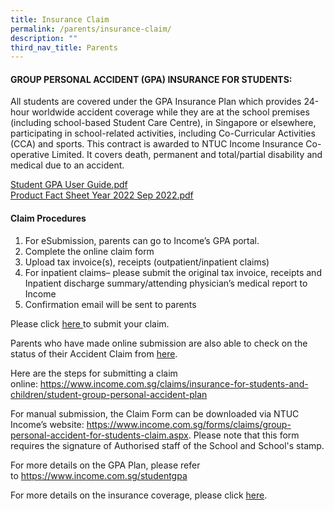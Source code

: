 ```yaml
---
title: Insurance Claim
permalink: /parents/insurance-claim/
description: ""
third_nav_title: Parents
---
```



<h4><strong>GROUP PERSONAL ACCIDENT (GPA) INSURANCE FOR STUDENTS:</strong></h4>
<p>All students are covered under the GPA Insurance Plan which provides 24-hour worldwide accident coverage while they are at the school premises (including school-based Student Care Centre), in Singapore or elsewhere, participating in school-related activities, including Co-Curricular Activities (CCA) and sports. This contract is awarded to NTUC Income Insurance Co-operative Limited. It covers death, permanent and total/partial disability and medical due to an accident.</p>
<p><a href="/files/Student%20GPA%20User%20Guide.pdf">Student GPA User Guide.pdf</a><br /><a href="/files/Product%20Fact%20Sheet%20Year%202022%20Sep%202022.pdf">Product Fact Sheet Year 2022 Sep 2022.pdf</a></p>
<h4><strong>Claim Procedures</strong></h4>
<ol>
<li>For eSubmission, parents can go to Income&rsquo;s GPA portal.</li>
<li>Complete the online claim form</li>
<li>Upload tax invoice(s), receipts (outpatient/inpatient claims)</li>
<li>For inpatient claims&ndash; please submit the original tax invoice, receipts and Inpatient discharge summary/attending physician&rsquo;s medical report to Income</li>
<li>Confirmation email will be sent to parents</li>
</ol>
<p>Please click&nbsp;<a href="https://studentgpa.incomegroupins.com.sg/" target="_blank" rel="noopener">here&nbsp;</a>to submit your claim.&nbsp;</p>
<p>Parents who have made online submission are also able to check on the status of their Accident Claim from&nbsp;<a href="https://studentgpa.incomegroupins.com.sg/" target="_blank" rel="noopener">here</a>.&nbsp;</p>
<p>Here are the steps for submitting a claim online:&nbsp;<a href="https://www.income.com.sg/claims/insurance-for-students-and-children/student-group-personal-accident-plan" target="_blank" rel="noopener">https://www.income.com.sg/claims/insurance-for-students-and-children/student-group-personal-accident-plan</a></p>
<p>For manual submission, the Claim Form can be downloaded via NTUC Income&rsquo;s website:&nbsp;<a href="https://www.income.com.sg/forms/claims/group-personal-accident-for-students-claim.aspx" target="_blank" rel="noopener">https://www.income.com.sg/forms/claims/group-personal-accident-for-students-claim.aspx</a>. Please note that this form requires the signature of Authorised staff of the School and School's stamp.</p>
<p>For more details on the GPA Plan, please refer to&nbsp;<a href="https://www.income.com.sg/studentgpa" target="_blank" rel="noopener">https://www.income.com.sg/studentgpa</a></p>
<p>For more details on the insurance coverage, please click&nbsp;<a href="https://www.income.com.sg/insurance/insurance-for-businesses/group-insurance/group-personal-accident-insurance-for-students" target="_blank" rel="noopener">here</a>.</p>